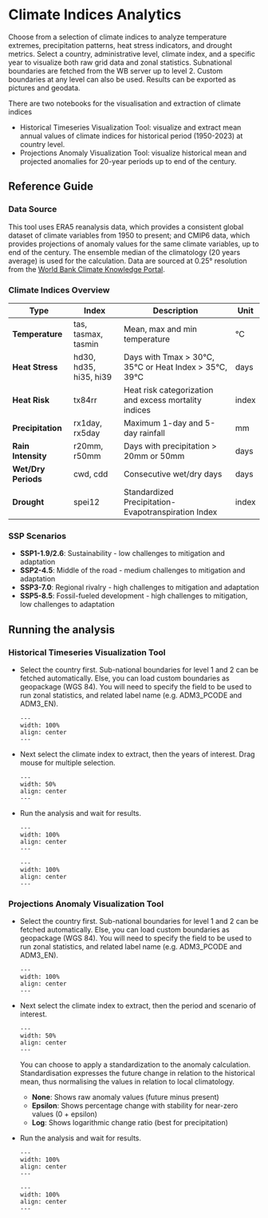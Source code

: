 # Climate Indices Analytics

Choose from a selection of climate indices to analyze temperature extremes, precipitation patterns, heat stress indicators, and drought metrics.
Select a country, administrative level, climate index, and a specific year to visualize both raw grid data and zonal statistics.
Subnational boundaries are fetched from the WB server up to level 2. Custom boundaries at any level can also be used.
Results can be exported as pictures and geodata.

There are two notebooks for the visualisation and extraction of climate indices

- Historical Timeseries Visualization Tool: visualize and extract mean annual values of climate indices for historical period (1950-2023) at country level.
- Projections Anomaly Visualization Tool: visualize historical mean and projected anomalies for 20-year periods up to end of the century.

## Reference Guide

### Data Source

This tool uses ERA5 reanalysis data, which provides a consistent global dataset of climate variables from 1950 to present;
and CMIP6 data, which provides projections of anomaly values for the same climate variables, up to end of the century. The ensemble median of the climatology (20 years average) is used for the calculation.
Data are sourced at 0.25° resolution from the [World Bank Climate Knowledge Portal](https://climateknowledgeportal.worldbank.org).

### Climate Indices Overview

| Type | Index | Description | Unit |
|------|-------|-------------|------|
| **Temperature** | tas, tasmax, tasmin | Mean, max and min temperature | °C |
| **Heat Stress** | hd30, hd35, hi35, hi39 | Days with Tmax > 30°C, 35°C or Heat Index > 35°C, 39°C | days |
| **Heat Risk** | tx84rr | Heat risk categorization and excess mortality indices | index |
| **Precipitation** | rx1day, rx5day | Maximum 1-day and 5-day rainfall | mm |
| **Rain Intensity** | r20mm, r50mm | Days with precipitation > 20mm or 50mm | days |
| **Wet/Dry Periods** | cwd, cdd | Consecutive wet/dry days | days |
| **Drought** | spei12 | Standardized Precipitation-Evapotranspiration Index | index |

### SSP Scenarios

- **SSP1-1.9/2.6**: Sustainability - low challenges to mitigation and adaptation
- **SSP2-4.5**: Middle of the road - medium challenges to mitigation and adaptation
- **SSP3-7.0**: Regional rivalry - high challenges to mitigation and adaptation
- **SSP5-8.5**: Fossil-fueled development - high challenges to mitigation, low challenges to adaptation

## Running the analysis
### Historical Timeseries Visualization Tool

- Select the country first. Sub-national boundaries for level 1 and 2 can be fetched automatically. Else, you can load custom boundaries as geopackage (WGS 84). You will need to specify the field to be used to run zonal statistics, and related label name (e.g. ADM3_PCODE and ADM3_EN).
    ```{figure} images/GUI_CI_boundaries.png
    ---
    width: 100%
    align: center
    ---
    ```
- Next select the climate index to extract, then the years of interest. Drag mouse for multiple selection.

    ```{figure} images/GUI_CI_selection2.png
    ---
    width: 50%
    align: center
    ---
    ```
- Run the analysis and wait for results.

    ```{figure} images/ci_rx5day.png
    ---
    width: 100%
    align: center
    ---
    ```

    ```{figure} images/ci_rx5day_zonal.png
    ---
    width: 100%
    align: center
    ---
    ```

### Projections Anomaly Visualization Tool

- Select the country first. Sub-national boundaries for level 1 and 2 can be fetched automatically. Else, you can load custom boundaries as geopackage (WGS 84). You will need to specify the field to be used to run zonal statistics, and related label name (e.g. ADM3_PCODE and ADM3_EN).
    ```{figure} images/GUI_CI_boundaries.png
    ---
    width: 100%
    align: center
    ---
    ```
- Next select the climate index to extract, then the period and scenario of interest.

    ```{figure} images/GUI_CI_selection.png
    ---
    width: 50%
    align: center
    ---
    ```

  You can choose to apply a standardization to the anomaly calculation. 
  Standardisation expresses the future change in relation to the historical mean, thus normalising the values in relation to local climatology.   

    - **None**: Shows raw anomaly values (future minus present)
    - **Epsilon**: Shows percentage change with stability for near-zero values (0 + epsilon)
    - **Log**: Shows logarithmic change ratio (best for precipitation)

- Run the analysis and wait for results.

    ```{figure} images/ci_pr_ts.png
    ---
    width: 100%
    align: center
    ---
    ```

    ```{figure} images/ci_pr_ts_zonal.png
    ---
    width: 100%
    align: center
    ---
    ```
